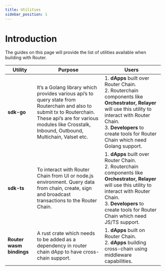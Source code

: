 ```yaml
---
title: Utilities
sidebar_position: 1
---
```


# Introduction

The guides on this page will provide the list of utilities available when building with Router.

| **Utility** | **Purpose** |	**Users** |
| -------- | -------- |  -------- |
| **sdk-go** | It’s a Golang library which provides various api’s to query state from Routerchain and also to submit tx to Routerchain. <br /> These api’s are for various modules like Crosstalk, Inbound, Outbound, Multichain, Valset etc. | 1. **dApps** built over Router Chain.<br />2. Routerchain components like **Orchestrator, Relayer** will use this utility to interact with Router Chain. <br />3. **Developers** to create tools for Router Chain which need Golang support. |
| **sdk-ts** | To interact with Router Chain from UI or node.js environment. Query data from chain, create, sign and broadcast transactions to the Router Chain. | 1. **dApps** built over Router Chain.<br />2. Routerchain components like **Orchestrator, Relayer** will use this utility to interact with Router Chain. <br />3. **Developers** to create tools for Router Chain which need JS/TS support. |
| **Router wasm bindings** | A rust crate which needs to be added as a dependency in router chain dApp to have cross-chain support. | 1. **dApps** built on Router Chain. <br /> 2. **dApps** building cross-chain using middleware capabilities. |

